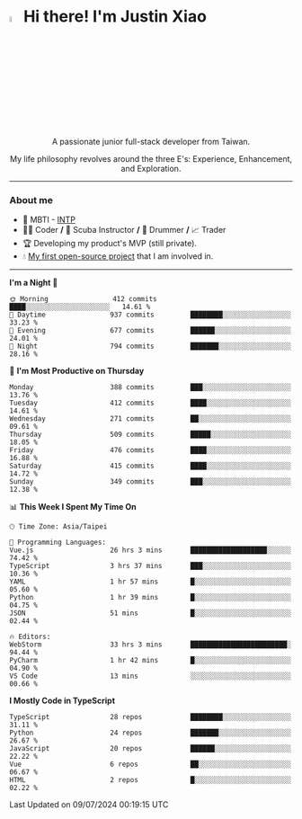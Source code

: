 # <img src="https://media.giphy.com/media/hvRJCLFzcasrR4ia7z/giphy.gif" width="5%">Hi there! I'm Justin Xiao
<p align="center">A passionate junior full-stack developer from Taiwan.  </p>
<p align="center">My life philosophy revolves around the three E's: Experience, Enhancement, and Exploration.</p>

---
### About me
- 👀 MBTI - [INTP](https://www.16personalities.com/intp-personality)
- 👨‍💻 Coder **/** 🤿 Scuba Instructor **/** 🥁 Drummer **/** 📈 Trader
- 🏆 Developing my product's MVP (still private).
- 💧 [My first open-source project](https://github.com/Game-as-a-Service/Game-Lobby-Web) that I am involved in.

---
<!--START_SECTION:waka-->
**I'm a Night 🦉** 

```text
🌞 Morning                412 commits         ████░░░░░░░░░░░░░░░░░░░░░   14.61 % 
🌆 Daytime                937 commits         ████████░░░░░░░░░░░░░░░░░   33.23 % 
🌃 Evening                677 commits         ██████░░░░░░░░░░░░░░░░░░░   24.01 % 
🌙 Night                  794 commits         ███████░░░░░░░░░░░░░░░░░░   28.16 % 
```
📅 **I'm Most Productive on Thursday** 

```text
Monday                   388 commits         ███░░░░░░░░░░░░░░░░░░░░░░   13.76 % 
Tuesday                  412 commits         ████░░░░░░░░░░░░░░░░░░░░░   14.61 % 
Wednesday                271 commits         ██░░░░░░░░░░░░░░░░░░░░░░░   09.61 % 
Thursday                 509 commits         █████░░░░░░░░░░░░░░░░░░░░   18.05 % 
Friday                   476 commits         ████░░░░░░░░░░░░░░░░░░░░░   16.88 % 
Saturday                 415 commits         ████░░░░░░░░░░░░░░░░░░░░░   14.72 % 
Sunday                   349 commits         ███░░░░░░░░░░░░░░░░░░░░░░   12.38 % 
```


📊 **This Week I Spent My Time On** 

```text
🕑︎ Time Zone: Asia/Taipei

💬 Programming Languages: 
Vue.js                   26 hrs 3 mins       ███████████████████░░░░░░   74.42 % 
TypeScript               3 hrs 37 mins       ███░░░░░░░░░░░░░░░░░░░░░░   10.36 % 
YAML                     1 hr 57 mins        █░░░░░░░░░░░░░░░░░░░░░░░░   05.60 % 
Python                   1 hr 39 mins        █░░░░░░░░░░░░░░░░░░░░░░░░   04.75 % 
JSON                     51 mins             █░░░░░░░░░░░░░░░░░░░░░░░░   02.44 % 

🔥 Editors: 
WebStorm                 33 hrs 3 mins       ████████████████████████░   94.44 % 
PyCharm                  1 hr 42 mins        █░░░░░░░░░░░░░░░░░░░░░░░░   04.90 % 
VS Code                  13 mins             ░░░░░░░░░░░░░░░░░░░░░░░░░   00.66 % 
```

**I Mostly Code in TypeScript** 

```text
TypeScript               28 repos            ████████░░░░░░░░░░░░░░░░░   31.11 % 
Python                   24 repos            ███████░░░░░░░░░░░░░░░░░░   26.67 % 
JavaScript               20 repos            ██████░░░░░░░░░░░░░░░░░░░   22.22 % 
Vue                      6 repos             ██░░░░░░░░░░░░░░░░░░░░░░░   06.67 % 
HTML                     2 repos             █░░░░░░░░░░░░░░░░░░░░░░░░   02.22 % 
```




 Last Updated on 09/07/2024 00:19:15 UTC
<!--END_SECTION:waka-->
